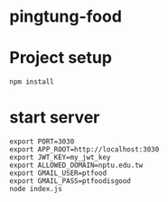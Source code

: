 # pingtung-food

# Project setup
```
npm install
```

# start server
```
export PORT=3030
export APP_ROOT=http://localhost:3030
export JWT_KEY=my_jwt_key
export ALLOWED_DOMAIN=nptu.edu.tw
export GMAIL_USER=ptfood
export GMAIL_PASS=ptfoodisgood
node index.js
```
